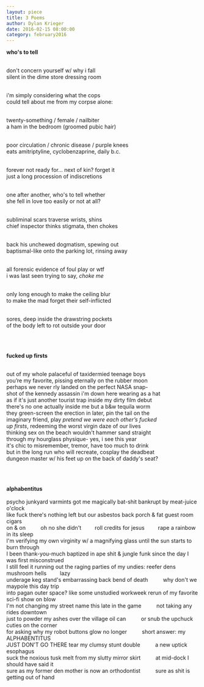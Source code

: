 ```yaml
---
layout: piece
title: 3 Poems
author: Dylan Krieger
date: 2016-02-15 08:00:00
category: february2016
---
```

<p><b>who&#39;s to tell</b><br><br>
<p>don&#39;t concern yourself w/ why i fall<br>
silent in the dime store dressing room<br><br>

i&#39;m simply considering what the cops<br>
could tell about me from my corpse alone:<br><br>

twenty-something / female / nailbiter<br>
a ham in the bedroom (groomed pubic hair)<br><br>

poor circulation / chronic disease / purple knees<br>
eats amitriptyline, cyclobenzaprine, daily b.c.<br><br>

forever not ready for... next of kin? forget it<br>
just a long procession of indiscretions<br><br>

one after another, who&#39;s to tell whether<br>
she fell in love too easily or not at all?<br><br>

subliminal scars traverse wrists, shins<br>
chief inspector thinks stigmata, then chokes<br><br>

back his unchewed dogmatism, spewing out<br>
baptismal-like onto the parking lot, rinsing away<br><br>

all forensic evidence of foul play or wtf<br>
i was last seen trying to say, <i>choke me</i><br><br>

only long enough to make the ceiling blur<br>
to make the mad forget their self-inflicted<br><br>

sores, deep inside the drawstring pockets<br>
of the body left to rot outside your door</p><br><br>

<p><b>fucked up firsts</b><br><br>

out of my whole palaceful of taxidermied teenage boys<br>
you’re my favorite, pissing eternally on the rubber moon<br>
perhaps we never rly landed on the perfect NASA snap-<br>
shot of the kennedy assassin i&#39;m down here wearing as a hat<br>
as if it&#39;s just another tourist trap inside my dirty film debut<br>
there&#39;s no one actually inside me but a b&amp;w tequila worm<br>
they green-screen the erection in later, pin the tail on the <br>
imaginary friend, play <i>pretend we were each other’s fucked<br>
up firsts</i>, redeeming the worst virgin daze of our lives<br>
thinking sex on the beach wouldn&#39;t hammer sand straight<br>
through my hourglass physique- yes, i see this year <br>
it&#39;s chic to misremember, tremor, have too much to drink<br>
but in the long run who will recreate, cosplay the deadbeat <br>
dungeon master w/ his feet up on the back of daddy&#39;s seat?</p><br><br>

<p><b>alphabentitus</b><br><br>
psycho junkyard varmints got me magically bat-shit bankrupt by meat-juice o&#39;clock<br>
like fuck there&#39;s nothing left but our asbestos back porch & fat guest room cigars <br>
on &amp; on &nbsp;&nbsp;&nbsp;&nbsp;&nbsp;&nbsp;&nbsp;&nbsp; oh no she didn&#39;t&nbsp;&nbsp;&nbsp;&nbsp;&nbsp;&nbsp;&nbsp;&nbsp; roll credits for jesus &nbsp;&nbsp;&nbsp;&nbsp;&nbsp;&nbsp;&nbsp;&nbsp;rape a rainbow in its sleep<br>
I&#39;m verifying my own virginity w/ a magnifying glass until the sun starts to burn through<br>
I been thank-you-much baptized in ape shit & jungle funk since the day I was first misconstrued<br>
I still feel it running out the raging parties of my undies: reefer dens &nbsp;&nbsp;&nbsp;&nbsp;&nbsp;&nbsp;&nbsp;&nbsp; mushroom hells &nbsp;&nbsp;&nbsp;&nbsp;&nbsp;&nbsp;&nbsp;&nbsp;lazy <br>
underage keg stand&#39;s embarrassing back bend of death &nbsp;&nbsp;&nbsp;&nbsp;&nbsp;&nbsp;&nbsp;&nbsp; why don&#39;t we maypole this day trip <br>
into pagan outer space? like some unstudied workweek rerun of my favorite sci-fi show on blow<br>
I&#39;m not changing my street name this late in the game &nbsp;&nbsp;&nbsp;&nbsp;&nbsp;&nbsp;&nbsp;&nbsp; not taking any rides downtown<br>
just to powder my ashes over the village oil can &nbsp;&nbsp;&nbsp;&nbsp;&nbsp;&nbsp;&nbsp;&nbsp; or snub the upchuck cuties on the corner<br>
for asking why my robot buttons glow no longer &nbsp;&nbsp;&nbsp;&nbsp;&nbsp;&nbsp;&nbsp;&nbsp; short answer: my ALPHABENTITUS<br>
JUST DON&#39;T GO THERE tear my clumsy stunt double &nbsp;&nbsp;&nbsp;&nbsp;&nbsp;&nbsp;&nbsp;&nbsp; a new uptick esophagus <br>
suck the noxious tusk melt from my slutty mirror skirt &nbsp;&nbsp;&nbsp;&nbsp;&nbsp;&nbsp;&nbsp;&nbsp; at mid-dock I should have said it  <br>
sure as my former den mother is now an orthodontist &nbsp;&nbsp;&nbsp;&nbsp;&nbsp;&nbsp;&nbsp;&nbsp; sure as shit is getting out of hand</p>